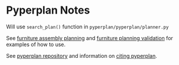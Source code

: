 # Pyperplan Notes

Will use `search_plan()` function in `pyperplan/pyperplan/planner.py`

See [furniture assembly planning](https://github.com/esheetz/furniture/blob/master/env/furniture_baxter_assembly_auto.py#L416) and [furniture planning validation](https://github.com/esheetz/furniture/blob/master/task_planner/pyperplan/pyperplan.py#L214) for examples of how to use.

See [pyperplan repository](https://github.com/aibasel/pyperplan) and information on [citing pyperplan](https://github.com/aibasel/pyperplan?tab=readme-ov-file#citing-pyperplan).
